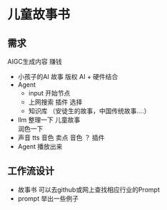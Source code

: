 # 儿童故事书

## 需求
AIGC生成内容 赚钱
- 小孩子的AI 故事   版权
  AI + 硬件结合
- Agent
  - input 开始节点
  - 上网搜索  插件  选择
  - 知识库 （安徒生的故事，中国传统故事....）
- llm  整理一下  儿童故事  
  润色一下
- 声音  tts  音色  卖点  音色 ？ 插件
- Agent 播放出来

## 工作流设计
- 故事书
  可以去github或网上查找相应行业的Prompt
- prompt
  举出一些例子